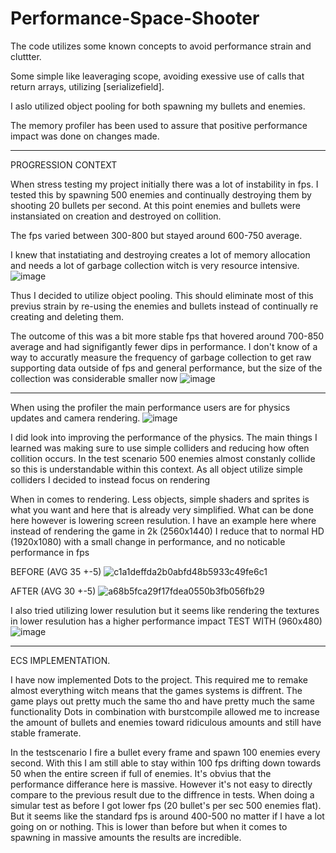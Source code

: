 # Performance-Space-Shooter

The code utilizes some known concepts to avoid performance strain and cluttter.

Some simple like leaveraging scope, avoiding exessive use of calls that return arrays, utilizing [serializefield].

I aslo utilized object pooling for both spawning my bullets and enemies.

The memory profiler has been used to assure that positive performance impact was done on changes made.


---------------------------------------------------------------------



PROGRESSION CONTEXT

When stress testing my project initially there was a lot of instability in fps. 
I tested this by spawning 500 enemies and continually destroying them by shooting 20 bullets per second. 
At this point enemies and bullets were instansiated on creation and destroyed on collition.

The fps varied between 300-800 but stayed around 600-750 average.

I knew that instatiating and destroying creates a lot of memory allocation and needs a lot of garbage collection witch is very resource intensive.
![image](https://github.com/Lomnopx/Performance-Space-Shooter/assets/122265254/3e46e1e9-8485-4f96-b8fc-848acae3f997)




Thus I decided to utilize object pooling. This should eliminate most of this previus strain by re-using the enemies and bullets instead of continually re creating and deleting them.

The outcome of this was a bit more stable fps that hovered around 700-850 average and had signifigantly fewer dips in performance. 
I don't know of a way to accuratly measure the frequency of garbage collection to get raw supporting data outside of fps and general performance, but the size of the collection was considerable smaller now
![image](https://github.com/Lomnopx/Performance-Space-Shooter/assets/122265254/8fc7be13-df61-4681-a0fc-d84adf5cf231)

-----------------------------------------------------------------------------

When using the profiler the main performance users are for physics updates and camera rendering. 
![image](https://github.com/Lomnopx/Performance-Space-Shooter/assets/122265254/b0937ebd-3128-46dc-8a99-6abe88d56864)

I did look into improving the performance of the physics. The main things I learned was making sure to use simple colliders and reducing how often collition occurs.
In the test scenario 500 enemies almost constanly collide so this is understandable within this context. As all object utilize simple colliders I decided to instead focus on rendering


When in comes to rendering. Less objects, simple shaders and sprites is what you want and here that is already very simplified. What can be done here however is lowering screen resulution.
I have an example here where instead of rendering the game in 2k (2560x1440) I reduce that to normal HD (1920x1080) with a small change in performance, and no noticable performance in fps

BEFORE (AVG 35  +-5)
![c1a1deffda2b0abfd48b5933c49fe6c1](https://github.com/Lomnopx/Performance-Space-Shooter/assets/122265254/6316d43a-dad8-4660-85f5-ba731c18d1a7)

AFTER (AVG 30  +-5)
![a68b5fca29f17fdea0550b3fb056fb29](https://github.com/Lomnopx/Performance-Space-Shooter/assets/122265254/eaa9169d-64d3-44d4-85f4-7dba4255170d)

I also tried utilizing lower resulution but it seems like rendering the textures in lower resulution has a higher performance impact
TEST WITH (960x480)
![image](https://github.com/Lomnopx/Performance-Space-Shooter/assets/122265254/9dfeed15-6552-44ef-b9d9-cd4d63b24a2e)

--------------------------------------------------------------------------------

ECS IMPLEMENTATION.

I have now implemented Dots to the project. This required me to remake almost everything witch means that the games systems is diffrent. The game plays out pretty much the same tho and have pretty much the same functionality
Dots in combination with burstcompile allowed me to increase the amount of bullets and enemies toward ridiculous amounts and still have stable framerate. 

In the testscenario I fire a bullet every frame and spawn 100 enemies every second. With this I am still able to stay within 100 fps drifting down towards 50 when the entire screen if full of enemies. 
It's obvius that the performance differance here is massive. However it's not easy to directly compare to the previous result due to the diffrence in tests. When doing a simular test as before I got lower fps (20 bullet's per sec 500 enemies flat). 
But it seems like the standard fps is around 400-500 no matter if I have a lot going on or nothing. This is lower than before but when it comes to spawning in massive amounts the results are incredible.
